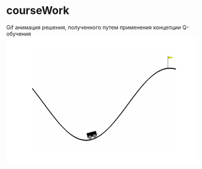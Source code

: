# courseWork

Gif анимация решения, полученного путем применения концепции Q-обучения
![alt text](https://github.com/ontopoff/courseWork/blob/main/gym_animation.gif "Gif анимация полученного решения путем применения Q-обучения")
